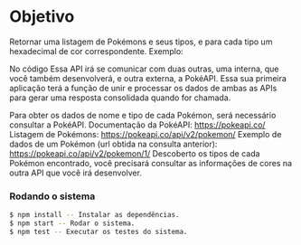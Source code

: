 # Objetivo
Retornar uma listagem de Pokémons e seus tipos, e para cada tipo um hexadecimal de cor correspondente.
Exemplo:
 
No código
Essa API irá se comunicar com duas outras, uma interna, que você também desenvolverá, e outra externa, a PokéAPI. Essa sua primeira aplicação terá a função de unir e processar os dados de ambas as APIs para gerar uma resposta consolidada quando for chamada.

Para obter os dados de nome e tipo de cada Pokémon, será necessário consultar a PokéAPI.
Documentação da PokéAPI: https://pokeapi.co/
Listagem de Pokémons: https://pokeapi.co/api/v2/pokemon/
Exemplo de dados de um Pokémon (url obtida na consulta anterior): https://pokeapi.co/api/v2/pokemon/1/
Descoberto os tipos de cada Pokémon encontrado, você precisará consultar as informações de cores na outra API que você irá desenvolver.

### Rodando o sistema

```sh
$ npm install -- Instalar as dependências.
$ npm start -- Rodar o sistema.
$ npm test -- Executar os testes do sistema.
```
